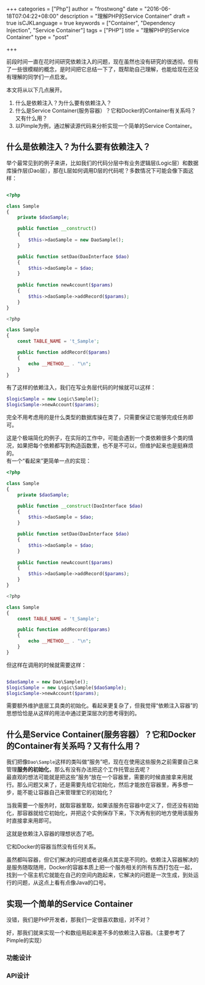 +++
categories = ["Php"]
author = "frostwong"
date = "2016-06-18T07:04:22+08:00"
description = "理解PHP的Service Container"
draft = true
isCJKLanguage = true
keywords = ["Container", "Dependency Injection", "Service Container"]
tags = ["PHP"]
title = "理解PHP的Service Container"
type = "post"

+++

前段时间一直在花时间研究依赖注入的问题，现在虽然也没有研究的很透彻，但有了一些很模糊的概念，是时间把它总结一下了，既帮助自己理解，也能给现在还没有理解的同学们一点启发。

本文将从以下几点展开。

1. 什么是依赖注入？为什么要有依赖注入？
2. 什么是Service Container(服务容器）？它和Docker的Container有关系吗？又有什么用？
3. 以Pimple为例，通过解读源代码来分析实现一个简单的Service Container。

## 什么是依赖注入？为什么要有依赖注入？

举个最常见到的例子来讲，比如我们的代码分层中有业务逻辑层(Logic层）和数据库操作层(Dao层），那在L层如何调用D层的代码呢？多数情况下可能会像下面这样：

```php

<?php

class Sample
{
    private $daoSample;

    public function __construct()
    {
        $this->daoSample = new DaoSample();
    }

    public function setDao(DaoInterface $dao)
    {
        $this->daoSample = $dao;
    }
    
    public function newAccount($params)
    {
        $this->daoSample->addRecord($params);
    }
}

<?php

class Sample
{
    const TABLE_NAME = 't_Sample';

    public function addRecord($params)
    {
        echo __METHOD__ . "\n";
    }
}

```

有了这样的依赖注入，我们在写业务层代码的时候就可以这样：

```php
$logicSample = new Logic\Sample();
$logicSample->newAccount($params);
```

完全不用考虑用的是什么类型的数据库操在类了，只需要保证它能够完成任务即可。

这是个极端简化的例子，在实际的工作中，可能会遇到一个类依赖很多个类的情况，如果把每个依赖都写到构造函数里，也不是不可以，但维护起来也是挺麻烦的。  
有一个“看起来”更简单一点的实现：

```php
<?php

class Sample
{
    private $daoSample;

    public function __construct(DaoInterface $dao)
    {
        $this->daoSample = $dao;
    }

    public function setDao(DaoInterface $dao)
    {
        $this->daoSample = $dao;
    }
    
    public function newAccount($params)
    {
        $this->daoSample->addRecord($params);
    }
}

<?php

class Sample
{
    const TABLE_NAME = 't_Sample';

    public function addRecord($params)
    {
        echo __METHOD__ . "\n";
    }
}

```

但这样在调用的时候就需要这样：

```php

$daoSample = new Dao\Sample();
$logicSample = new Logic\Sample($daoSample);
$logicSample->newAccount($params);
```

需要额外维护底层工具类的初始化。看起来更复杂了，但我觉得“依赖注入容器”的思想恰恰是从这样的用法中通过更深层次的思考得到的。  

## 什么是Service Container(服务容器）？它和Docker的Container有关系吗？又有什么用？

我们把像`Dao\Sample`这样的类叫做“服务”吧，现在在使用这些服务之前需要自己来管理**服务的初始化**，那么有没有办法把这个工作托管出去呢？  
最直观的想法可能就是把这些”服务“放在一个容器里，需要的时候直接拿来用就行。那么问题又来了，还是需要先给它初始化，然后才能放在容器里，再多想一步，能不能让容器自己来管理里它的初始化？  

当我需要一个服务时，就取容器里取，如果该服务在容器中定义了，但还没有初始化，那容器就给它初始化，并把这个实例保存下来，下次再有别的地方使用该服务时直接拿来用即可。

这就是依赖注入容器的理想状态了吧。

它和Docker的容器当然没有任何关系。

虽然都叫容器，但它们解决的问题或者说痛点其实是不同的。依赖注入容器解决的是服务随取随用，Docker的容器本质上把一个服务相关的所有东西打包在一起，找到一个宿主机它就能在自己的空间内跑起来，它解决的问题是一次生成，到处运行的问题，从这点上看有点像Java的口号。

## 实现一个简单的Service Container

没错，我们是PHP开发者，那我们一定很喜欢数组，对不对？

好，那我们就来实现一个和数组用起来差不多的依赖注入容器。（主要参考了Pimple的实现）

### 功能设计
### API设计 

